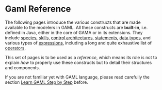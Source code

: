 
# Gaml Reference

The following pages introduce the various constructs that are made available to the modelers in GAML. All these constructs are **built-in**, i.e. defined in Java, either in the core of GAMA or in its extensions. They include [species](BuiltInSpecies), [skills](BuiltInSkills), [control architectures](BuiltInArchitectures), [statements](Statements), [data types](DataTypes), and various types of [expressions](Expressions), including a long and quite exhaustive list of [operators](Operators).

This set of pages is to be used as a _reference_, which means its role is not to explain _how_ to properly use these constructs but to detail their structures and components.

If you are not familiar yet with GAML language, please read carefully the section [Learn GAML Step by Step](LearnGAMLStepByStep) before.